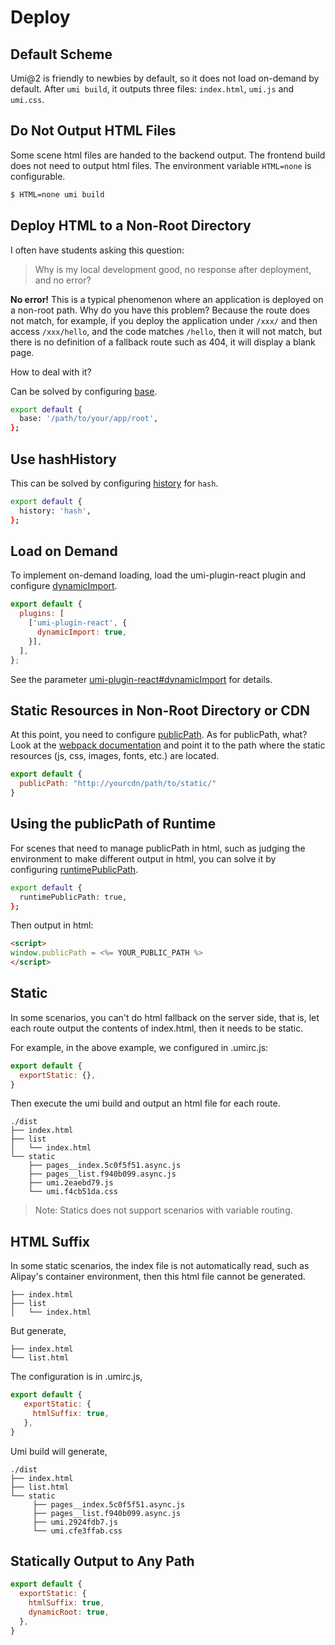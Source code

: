 # Deploy

## Default Scheme

Umi@2 is friendly to newbies by default, so it does not load on-demand by default. After `umi build`, it outputs three files: `index.html`, `umi.js` and `umi.css`.

## Do Not Output HTML Files

Some scene html files are handed to the backend output. The frontend build does not need to output html files. The environment variable `HTML=none` is configurable.

```bash
$ HTML=none umi build
```

## Deploy HTML to a Non-Root Directory

I often have students asking this question:

> Why is my local development good, no response after deployment, and no error?

**No error!** This is a typical phenomenon where an application is deployed on a non-root path. Why do you have this problem? Because the route does not match, for example, if you deploy the application under `/xxx/` and then access `/xxx/hello`, and the code matches `/hello`, then it will not match, but there is no definition of a fallback route such as 404,  it will display a blank page.

How to deal with it?

Can be solved by configuring [base](/config/#base).

```bash
export default {
  base: '/path/to/your/app/root',
};
```

## Use hashHistory

This can be solved by configuring [history](/config/#history) for `hash`.

```bash
export default {
  history: 'hash',
};
```

## Load on Demand

To implement on-demand loading, load the umi-plugin-react plugin and configure [dynamicImport](/plugin/umi-plugin-react.html#dynamicimport).

```js
export default {
  plugins: [
    ['umi-plugin-react', {
      dynamicImport: true,
    }],
  ],
};
```

See the parameter [umi-plugin-react#dynamicImport](/plugin/umi-plugin-react.html#dynamicimport) for details.

## Static Resources in Non-Root Directory or CDN

At this point, you need to configure [publicPath](/config/#publicPath). As for publicPath, what? Look at the [webpack documentation](https://webpack.js.org/configuration/output/#output-publicpath) and point it to the path where the static resources (js, css, images, fonts, etc.) are located.

```js
export default {
  publicPath: "http://yourcdn/path/to/static/"
}
```

## Using the publicPath of Runtime

For scenes that need to manage publicPath in html, such as judging the environment to make different output in html, you can solve it by configuring [runtimePublicPath](/config/#runtimepublicpath).

```bash
export default {
  runtimePublicPath: true,
};
```

Then output in html:

```html
<script>
window.publicPath = <%= YOUR_PUBLIC_PATH %>
</script>
```

## Static

In some scenarios, you can't do html fallback on the server side, that is, let each route output the contents of index.html, then it needs to be static.

For example, in the above example, we configured in .umirc.js:

```js
export default {
  exportStatic: {},
}
```

Then execute the umi build and output an html file for each route.

```
./dist
├── index.html
├── list
│   └── index.html
└── static
    ├── pages__index.5c0f5f51.async.js
    ├── pages__list.f940b099.async.js
    ├── umi.2eaebd79.js
    └── umi.f4cb51da.css
```

> Note: Statics does not support scenarios with variable routing.

## HTML Suffix

In some static scenarios, the index file is not automatically read, such as Alipay's container environment, then this html file cannot be generated.

```
├── index.html
├── list
│   └── index.html
```

But generate,

```
├── index.html
└── list.html
```

The configuration is in .umirc.js,

```js
export default {
   exportStatic: {
     htmlSuffix: true,
   },
}
```

Umi build will generate,

```
./dist
├── index.html
├── list.html
└── static
     ├── pages__index.5c0f5f51.async.js
     ├── pages__list.f940b099.async.js
     ├── umi.2924fdb7.js
     └── umi.cfe3ffab.css
```

## Statically Output to Any Path

```js
export default {
  exportStatic: {
    htmlSuffix: true,
    dynamicRoot: true,
  },
}
```
